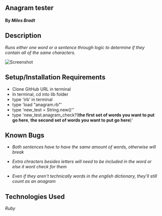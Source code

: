 ## **Anagram tester**

#### By _**Miles Bradt**_

## Description

_Runs either one word or a sentence through logic to determine if they contain all of the same characters._

![Screenshot](https://i.imgur.com/S0afVDZ.png)

## Setup/Installation Requirements

* Clone GitHub URL in terminal
* In terminal, cd into lib folder
* type 'irb' in terminal
* type 'load "anagram.rb"'
* type 'new_test = String.new()''
* type 'new_test.anagram_check?(**the first set of words you want to put go here**, **the second set of words you want to put go here**)'

## Known Bugs

  * _Both sentences have to have the same amount of words, otherwise will break_

  *  _Extra chracters besides letters will need to be included in the word or else it wont check for them_

  * _Even if they aren't technically words in the english dictionary, they'll still count as an anagram_


## Technologies Used
_Ruby_
